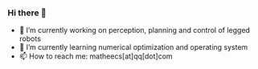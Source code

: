 ### Hi there 👋

- 🔭 I’m currently working on perception, planning and control of legged robots
- 🌱 I’m currently learning numerical optimization and operating system
- 📫 How to reach me: matheecs[at]qq[dot]com

<!--
**matheecs/matheecs** is a ✨ _special_ ✨ repository because its `README.md` (this file) appears on your GitHub profile.

Here are some ideas to get you started:

- 🔭 I’m currently working on ...
- 🌱 I’m currently learning ...
- 👯 I’m looking to collaborate on ...
- 🤔 I’m looking for help with ...
- 💬 Ask me about ...
- 📫 How to reach me: ...
- 😄 Pronouns: ...
- ⚡ Fun fact: ...
-->
